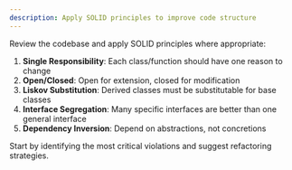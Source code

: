 ```yaml
---
description: Apply SOLID principles to improve code structure
---
```


Review the codebase and apply SOLID principles where appropriate:

1. **Single Responsibility**: Each class/function should have one reason to change
2. **Open/Closed**: Open for extension, closed for modification
3. **Liskov Substitution**: Derived classes must be substitutable for base classes
4. **Interface Segregation**: Many specific interfaces are better than one general interface
5. **Dependency Inversion**: Depend on abstractions, not concretions

Start by identifying the most critical violations and suggest refactoring strategies.
